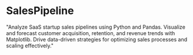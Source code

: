 # SalesPipeline
"Analyze SaaS startup sales pipelines using Python and Pandas. Visualize and forecast customer acquisition, retention, and revenue trends with Matplotlib. Drive data-driven strategies for optimizing sales processes and scaling effectively."
